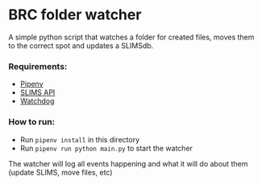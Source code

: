 # BRC folder watcher

A simple python script that watches a folder for created files, moves them to the correct spot and updates a SLIMSdb.

### Requirements:
- [Pipenv](https://github.com/pypa/pipenv)
- [SLIMS API](https://slims-python-api.readthedocs.io/en/latest/)
- [Watchdog](https://pypi.org/project/watchdog/)

### How to run:
- Run `pipenv install` in this directory
- Run `pipenv run python main.py` to start the watcher

The watcher will log all events happening and what it will do about them (update SLIMS, move files, etc)